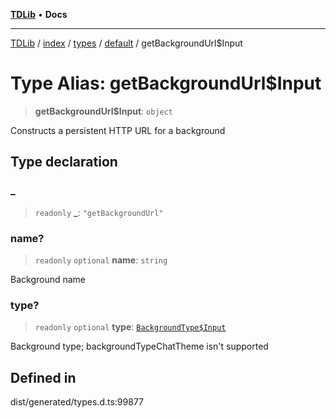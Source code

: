 [**TDLib**](../../../../../../README.md) • **Docs**

***

[TDLib](../../../../../../modules.md) / [index](../../../../../README.md) / [types](../../../README.md) / [default](../README.md) / getBackgroundUrl$Input

# Type Alias: getBackgroundUrl$Input

> **getBackgroundUrl$Input**: `object`

Constructs a persistent HTTP URL for a background

## Type declaration

### \_

> `readonly` **\_**: `"getBackgroundUrl"`

### name?

> `readonly` `optional` **name**: `string`

Background name

### type?

> `readonly` `optional` **type**: [`BackgroundType$Input`](BackgroundType$Input.md)

Background type; backgroundTypeChatTheme isn't supported

## Defined in

dist/generated/types.d.ts:99877
